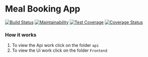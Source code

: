 # Meal Booking App
[![Build Status](https://travis-ci.org/Nelson-Chinedu/Meal-Booking-App-ADC.svg?branch=develop)](https://travis-ci.org/Nelson-Chinedu/Meal-Booking-App-ADC) [![Maintainability](https://api.codeclimate.com/v1/badges/20c3ee3e310e91976be7/maintainability)](https://codeclimate.com/github/Nelson-Chinedu/Meal-Booking-App-ADC/maintainability) [![Test Coverage](https://api.codeclimate.com/v1/badges/20c3ee3e310e91976be7/test_coverage)](https://codeclimate.com/github/Nelson-Chinedu/Meal-Booking-App-ADC/test_coverage) [![Coverage Status](https://coveralls.io/repos/github/Nelson-Chinedu/Meal-Booking-App-ADC/badge.svg?branch=feature-create-coveralls-test)](https://coveralls.io/github/Nelson-Chinedu/Meal-Booking-App-ADC?branch=feature-create-coveralls-test)
### How it works
1. To view the Api work click on the folder ``` api ```
2. To view the Ui work click on the folder ``` Frontend ```
